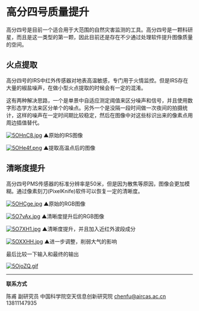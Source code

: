# 高分四号质量提升

高分四号是目前一个适合用于大范围的自然灾害监测的工具。高分四号是一颗科研星，而且是这一类型的第一颗，因此目前还是存在不少通过处理软件提升图像质量的空间。



## 火点提取

高分四号的IRS中红外传感器对地表高温敏感，专门用于火情监控。但是IRS存在大量的椒盐噪声，在做小型火点提取的时候会有一定的混淆。

这有两种解决思路，一个是单景中自适应测定阈值来区分噪声和信号，并且使用数字形态学方法来区分单个的噪点。另外一个是没隔一段时间做一次夜间的拍摄统计，这样的噪声在一定时间期比较稳定，然后在图像中对这些标识出来的像素点用周边插值替代。

[![5OHnC8.jpg](https://z3.ax1x.com/2021/10/29/5OHnC8.jpg)](https://imgtu.com/i/5OHnC8)
▲原始的IRS图像

[![5OHe4f.png](https://z3.ax1x.com/2021/10/29/5OHe4f.png)](https://imgtu.com/i/5OHe4f)
▲提取高温点后的图像



## 清晰度提升

高分四号PMS传感器的标准分辨率是50米，但是因为散焦等原因，图像会更加模糊。通过像素刻刀(PixelKnife)软件可以恢复一定的清晰度。

[![5OHCge.jpg](https://z3.ax1x.com/2021/10/29/5OHCge.jpg)](https://imgtu.com/i/5OHCge)
▲原始的RGB图像

[![5O7vAx.jpg](https://z3.ax1x.com/2021/10/29/5O7vAx.jpg)](https://imgtu.com/i/5O7vAx)
▲清晰度提升后的RGB图像

[![5O7XH1.jpg](https://z3.ax1x.com/2021/10/29/5O7XH1.jpg)](https://imgtu.com/i/5O7XH1)
▲清晰度提升，并且加入近红外波段成分

[![5OXXHH.jpg](https://z3.ax1x.com/2021/10/29/5OXXHH.jpg)](https://imgtu.com/i/5OXXHH)
▲进一步调整，削弱大气的影响



最后比较一下输入和最终的输出

[![5OjoZQ.gif](https://z3.ax1x.com/2021/10/29/5OjoZQ.gif)](https://imgtu.com/i/5OjoZQ)

---

**联系方式**

陈甫 副研究员
中国科学院空天信息创新研究院
chenfu@aircas.ac.cn
13811147935

